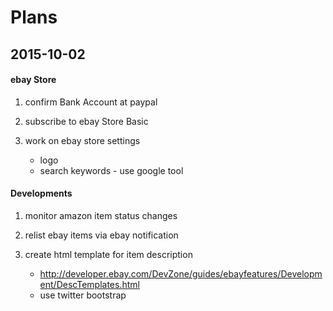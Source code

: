 # Plans


## 2015-10-02

#### ebay Store

1. confirm Bank Account at paypal

2. subscribe to ebay Store Basic

3. work on ebay store settings
	- logo
	- search keywords - use google tool

#### Developments

1. monitor amazon item status changes

1. relist ebay items via ebay notification

1. create html template for item description
	- http://developer.ebay.com/DevZone/guides/ebayfeatures/Development/DescTemplates.html
	- use twitter bootstrap

